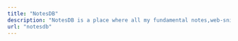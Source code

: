 ```yaml
---
title: "NotesDB"
description: "NotesDB is a place where all my fundamental notes,web-snippets releated to whatever i learn lies Here"
url: "notesdb"
---
```

